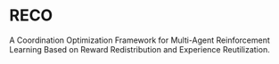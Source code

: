 # RECO
A Coordination Optimization Framework for Multi-Agent Reinforcement Learning Based on Reward Redistribution and Experience Reutilization.
